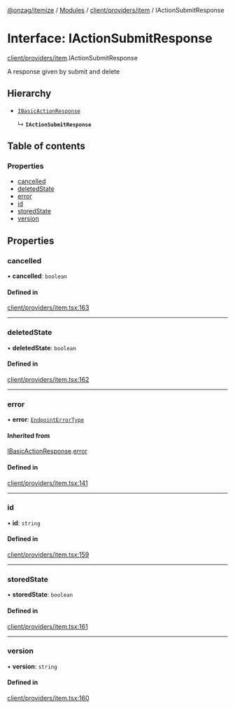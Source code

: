 [@onzag/itemize](../README.md) / [Modules](../modules.md) / [client/providers/item](../modules/client_providers_item.md) / IActionSubmitResponse

# Interface: IActionSubmitResponse

[client/providers/item](../modules/client_providers_item.md).IActionSubmitResponse

A response given by submit and delete

## Hierarchy

- [`IBasicActionResponse`](client_providers_item.IBasicActionResponse.md)

  ↳ **`IActionSubmitResponse`**

## Table of contents

### Properties

- [cancelled](client_providers_item.IActionSubmitResponse.md#cancelled)
- [deletedState](client_providers_item.IActionSubmitResponse.md#deletedstate)
- [error](client_providers_item.IActionSubmitResponse.md#error)
- [id](client_providers_item.IActionSubmitResponse.md#id)
- [storedState](client_providers_item.IActionSubmitResponse.md#storedstate)
- [version](client_providers_item.IActionSubmitResponse.md#version)

## Properties

### cancelled

• **cancelled**: `boolean`

#### Defined in

[client/providers/item.tsx:163](https://github.com/onzag/itemize/blob/f2db74a5/client/providers/item.tsx#L163)

___

### deletedState

• **deletedState**: `boolean`

#### Defined in

[client/providers/item.tsx:162](https://github.com/onzag/itemize/blob/f2db74a5/client/providers/item.tsx#L162)

___

### error

• **error**: [`EndpointErrorType`](../modules/base_errors.md#endpointerrortype)

#### Inherited from

[IBasicActionResponse](client_providers_item.IBasicActionResponse.md).[error](client_providers_item.IBasicActionResponse.md#error)

#### Defined in

[client/providers/item.tsx:141](https://github.com/onzag/itemize/blob/f2db74a5/client/providers/item.tsx#L141)

___

### id

• **id**: `string`

#### Defined in

[client/providers/item.tsx:159](https://github.com/onzag/itemize/blob/f2db74a5/client/providers/item.tsx#L159)

___

### storedState

• **storedState**: `boolean`

#### Defined in

[client/providers/item.tsx:161](https://github.com/onzag/itemize/blob/f2db74a5/client/providers/item.tsx#L161)

___

### version

• **version**: `string`

#### Defined in

[client/providers/item.tsx:160](https://github.com/onzag/itemize/blob/f2db74a5/client/providers/item.tsx#L160)
